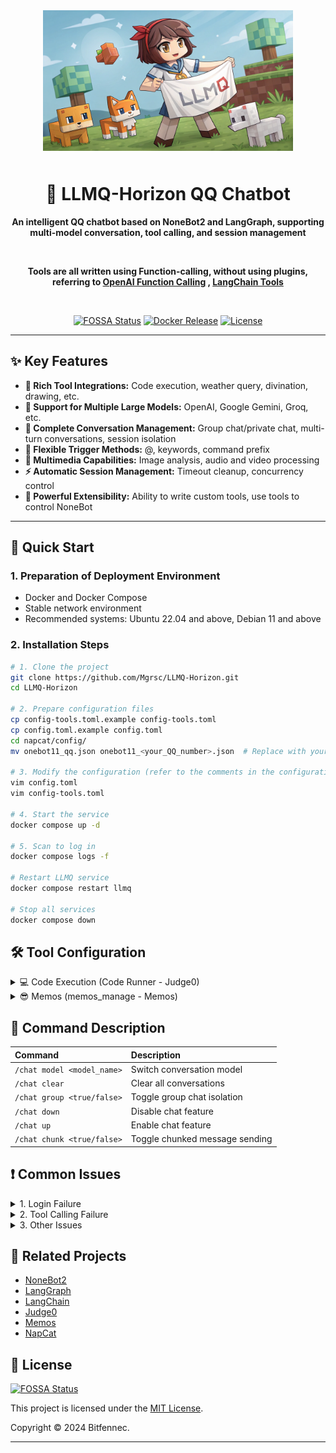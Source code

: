 <div align="center">

<img src="static/LLMQ.webp" width="400" style="margin-bottom: 10px;">

# 🤖 LLMQ-Horizon QQ Chatbot

**An intelligent QQ chatbot based on NoneBot2 and LangGraph, supporting multi-model conversation, tool calling, and session management**

<br>

**Tools are all written using Function-calling, without using plugins, referring to [OpenAI Function Calling](https://platform.openai.com/docs/guides/function-calling) , [LangChain Tools](https://python.langchain.com/docs/how_to/#tools)**

<br>

[![FOSSA Status](https://app.fossa.com/api/projects/git%2Bgithub.com%2FMgrsc%2FLLMQ-Horizon.svg?type=small)](https://app.fossa.com/projects/git%2Bgithub.com%2FMgrsc%2FLLMQ-Horizon?ref=badge_small)
[![Docker Release](https://img.shields.io/docker/pulls/bitfennec/llmq-horizon?color=%230077c8&label=Docker%20Pulls&logo=docker&logoColor=white&style=flat)](https://hub.docker.com/r/bitfennec/llmq-horizon)
[![License](https://img.shields.io/github/license/Mgrsc/LLMQ-Horizon?color=%2300c853&label=MIT%20License&style=flat)](https://github.com/Mgrsc/LLMQ-Horizon/blob/main/LICENSE)

</div>

---

## ✨ Key Features

-   **🔌 Rich Tool Integrations:** Code execution, weather query, divination, drawing, etc.
-   **🤖 Support for Multiple Large Models:** OpenAI, Google Gemini, Groq, etc.
-   **💬 Complete Conversation Management:** Group chat/private chat, multi-turn conversations, session isolation
-   **🎯 Flexible Trigger Methods:** @, keywords, command prefix
-   **🎨 Multimedia Capabilities:** Image analysis, audio and video processing
-   **⚡ Automatic Session Management:** Timeout cleanup, concurrency control
-   **🦖 Powerful Extensibility:** Ability to write custom tools, use tools to control NoneBot

---

## 🚀 Quick Start

### 1. Preparation of Deployment Environment

-   Docker and Docker Compose
-   Stable network environment
-   Recommended systems: Ubuntu 22.04 and above, Debian 11 and above

### 2. Installation Steps

```bash
# 1. Clone the project
git clone https://github.com/Mgrsc/LLMQ-Horizon.git
cd LLMQ-Horizon

# 2. Prepare configuration files
cp config-tools.toml.example config-tools.toml
cp config.toml.example config.toml
cd napcat/config/
mv onebot11_qq.json onebot11_<your_QQ_number>.json  # Replace with your actual QQ number

# 3. Modify the configuration (refer to the comments in the configuration file for modification)
vim config.toml
vim config-tools.toml

# 4. Start the service
docker compose up -d

# 5. Scan to log in
docker compose logs -f

# Restart LLMQ service
docker compose restart llmq

# Stop all services
docker compose down
```

## 🛠️ Tool Configuration

<details>
<summary>💻 Code Execution (Code Runner - Judge0)</summary>

[Judge0 Official Deployment Tutorial](https://github.com/judge0/judge0/blob/master/CHANGELOG.md)

1.  **Prepare an environment with Ubuntu 22.04 or above and Docker, configure cgroup v1:**

    ```bash
    sudo sed -i 's/GRUB_CMDLINE_LINUX=""/GRUB_CMDLINE_LINUX="systemd.unified_cgroup_hierarchy=0"/' /etc/default/grub
    sudo update-grub
    sudo reboot
    ```

2.  **Deploy Judge0:**

    ```bash
    wget https://github.com/judge0/judge0/releases/download/v1.13.1/judge0-v1.13.1.zip
    unzip judge0-v1.13.1.zip
    cd judge0-v1.13.1

    # Generate two passwords and set passwords
    openssl rand -hex 32

    # Use the generated passwords to update the REDIS_PASSWORD and POSTGRES_PASSWORD variables in the judge0.conf file.

    # Start the service
    docker-compose up -d db redis
    sleep 10s
    docker-compose up -d
    sleep 5s
    ```

    Your Judge0 CE v1.13.1 instance is now up and running; access http://<your_server_IP_address>:2358/docs for documentation.

3.  **Configure config-tools.toml:**

    ```toml
    [code_runner]
    judge0_url = "http://your-server:2358"
    judge0_api_key = "your-api-key"
    ```

</details>

<details>
<summary>😎 Memos (memos_manage - Memos)</summary>

[Memos Official Deployment Tutorial](https://www.usememos.com/docs/install/container-install)

1.  **Prepare an environment with Ubuntu 22.04 or above and Docker:**

2.  **Write the docker-compose.yaml file**

    ```yaml
    services:
      memos:
        image: neosmemo/memos:stable
        container_name: memos
        ports:
          - 5230:5230
        volumes:
          - ./memos:/var/opt/memos
        restart: always
    ```

3.  **Start Memos**

    ```shell
    docker compose up -d
    ```

    You can now access Memos at http://<your_server_IP_address>:5230. Get the Tokens in Settings within Memos.

4.  **Fill in the configuration file**

    ```toml
    [memos]
    url = "http://your-server:xxx"
    memos_token = "<fill in the obtained tokens>"
    default_visibility = "PRIVATE"
    page_size = 10
    user_id = 6
    ```

</details>

## 📝 Command Description

| Command                      | Description                        |
| :--------------------------- | :--------------------------------- |
| `/chat model <model_name>`   | Switch conversation model         |
| `/chat clear`               | Clear all conversations            |
| `/chat group <true/false>`  | Toggle group chat isolation       |
| `/chat down`                | Disable chat feature             |
| `/chat up`                  | Enable chat feature                |
| `/chat chunk <true/false>`  | Toggle chunked message sending    |

## ❗ Common Issues

<details>
<summary>1. Login Failure</summary>

-   Check if the QQ number configuration is correct
-   Confirm the format of the napcat configuration file
-   View napcat container logs to troubleshoot

</details>

<details>
<summary>2. Tool Calling Failure</summary>

-   Confirm that the model supports function calling capabilities
-   Check relevant API key configurations
-   View LLMQ container logs to locate errors
-   Join [LangSmith](https://smith.langchain.com/) in the docker container for debugging

    ```yaml
    environment:
      - LANGCHAIN_TRACING_V2=true
      - LANGCHAIN_ENDPOINT="https://api.smith.langchain.com"
      - LANGCHAIN_API_KEY="<your_api_key>"
      - LANGCHAIN_PROJECT="<your_project_name>"
    ```

</details>

<details>
<summary>3. Other Issues</summary>

-   For other issues, please join the QQ group for discussion
    ![qrcode](static/qrcode.jpg)

</details>

## 🔗 Related Projects

-   [NoneBot2](https://github.com/nonebot/nonebot2)
-   [LangGraph](https://github.com/langchain-ai/langgraph)
-   [LangChain](https://github.com/langchain-ai/langchain)
-   [Judge0](https://github.com/judge0/judge0)
-   [Memos](https://github.com/usememos/memos)
-   [NapCat](https://github.com/NapNeko/NapCatQQ)

## 📄 License

[![FOSSA Status](https://app.fossa.com/api/projects/git%2Bgithub.com%2FMgrsc%2FLLMQ-Horizon.svg?type=large&issueType=license)](https://app.fossa.com/projects/git%2Bgithub.com%2FMgrsc%2FLLMQ-Horizon?ref=badge_large&issueType=license)

This project is licensed under the [MIT License](https://github.com/Mgrsc/LLMQ-Horizon/blob/main/LICENSE).

Copyright © 2024 Bitfennec.

---